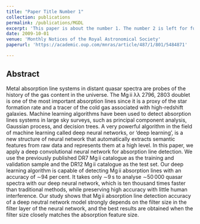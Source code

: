 ```yaml
---
title: "Paper Title Number 1"
collection: publications
permalink: /publications/MGDL
excerpt: 'This paper is about the number 1. The number 2 is left for future work.'
date: 2009-10-01
venue: 'Monthly Notices of the Royal Astronomical Society'
paperurl: 'https://academic.oup.com/mnras/article/487/1/801/5484871'

---
```

## Abstract
Metal absorption line systems in distant quasar spectra are probes of the history of the gas content in the universe. The Mg ii λλ 2796, 2803 doublet is one of the most important absorption lines since it is a proxy of the star formation rate and a tracer of the cold gas associated with high-redshift galaxies. Machine learning algorithms have been used to detect absorption lines systems in large sky surveys, such as principal component analysis, Gaussian process, and decision trees. A very powerful algorithm in the field of machine learning called deep neural networks, or ‘deep learning’, is a new structure of neural network that automatically extracts semantic features from raw data and represents them at a high level. In this paper, we apply a deep convolutional neural network for absorption line detection. We use the previously published DR7 Mg ii catalogue as the training and validation sample and the DR12 Mg ii catalogue as the test set. Our deep learning algorithm is capable of detecting Mg ii absorption lines with an accuracy of ∼94 per cent. It takes only ∼9 s to analyse ∼50 000 quasar spectra with our deep neural network, which is ten thousand times faster than traditional methods, while preserving high accuracy with little human interference. Our study shows that Mg ii absorption line detection accuracy of a deep neutral network model strongly depends on the filter size in the filter layer of the neural network, and the best results are obtained when the filter size closely matches the absorption feature size.


